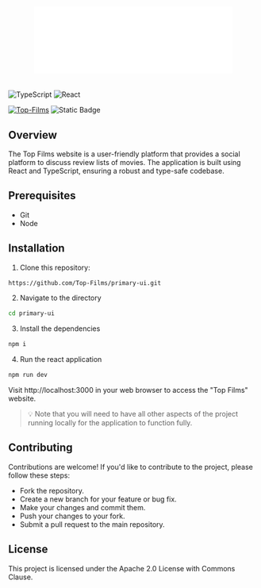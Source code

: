 <p align="center">
  <img src="https://raw.githubusercontent.com/Top-Films/assets/main/png/top-films-logo-white-transparent.png" width="400" alt="logo"/>
  <br><br>
</p>

![TypeScript](https://img.shields.io/badge/-TypeScript-black?style=for-the-badge&logoColor=white&logo=typescript&color=2F73BF)
![React](https://img.shields.io/badge/react-%2320232a.svg?style=for-the-badge&logo=react&logoColor=%2361DAFB)

[![Top-Films](https://circleci.com/gh/Top-Films/primary-ui.svg?style=shield&circle-token=CCIPRJ_NzLXoC4XsjbLdxgafUQ8r6_c7001814a375dcd082a874eb0618eaa00b37ebcb)](https://app.circleci.com/pipelines/circleci/2ZAeGbe6WDTLfg9j64XbkD/bf7f061d-4a35-44ad-af32-185d1f255127?filter=all)
![Static Badge](https://img.shields.io/badge/license-Apache%202.0%20with%20Commons%20Clause-green)

## Overview
The Top Films website is a user-friendly platform that provides a social platform to discuss review lists of movies. The application is built using React and TypeScript, ensuring a robust and type-safe codebase.

## Prerequisites
- Git
- Node

## Installation

1. Clone this repository:
```bash
https://github.com/Top-Films/primary-ui.git
```
2. Navigate to the directory
```bash
cd primary-ui
```
3. Install the dependencies
```bash
npm i
```
4. Run the react application
```bash
npm run dev
```
Visit http://localhost:3000 in your web browser to access the "Top Films" website.

> 💡 Note that you will need to have all other aspects of the project running locally for the application to function fully.

## Contributing
Contributions are welcome! If you'd like to contribute to the project, please follow these steps:

- Fork the repository.
- Create a new branch for your feature or bug fix.
- Make your changes and commit them.
- Push your changes to your fork.
- Submit a pull request to the main repository.

## License
This project is licensed under the Apache 2.0 License with Commons Clause.
